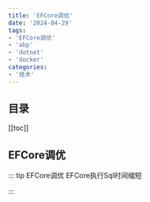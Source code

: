 ```yaml
---
title: 'EFCore调优'
date: '2024-04-29' 
tags:
- 'EFCore调优'
- 'abp'
- 'dotnet'
- 'docker'
categories:
- '技术'
---
```


## 目录
[[toc]]

## EFCore调优
::: tip   EFCore调优
EFCore执行Sql时间缩短

:::
